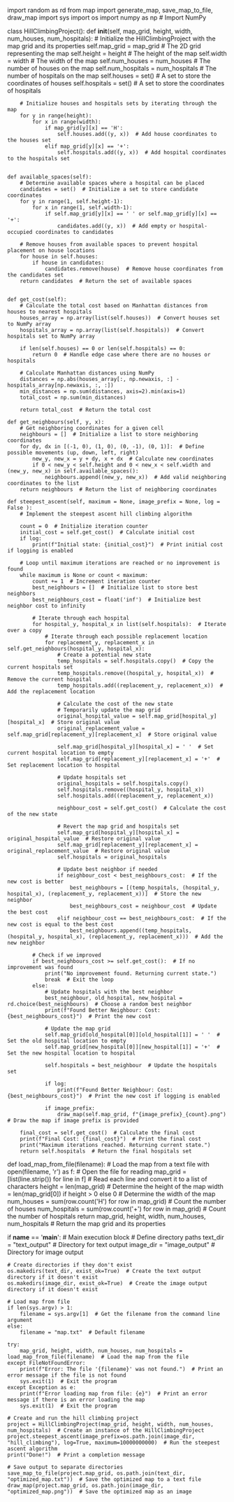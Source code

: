 <p class ='i'>

import random as rd
from map import generate_map, save_map_to_file, draw_map
import sys
import os
import numpy as np  # Import NumPy

class HillClimbingProject():
    def __init__(self, map_grid, height, width, num_houses, num_hospitals):
        # Initialize the HillClimbingProject with the map grid and its properties
        self.map_grid = map_grid  # The 2D grid representing the map
        self.height = height  # The height of the map
        self.width = width  # The width of the map
        self.num_houses = num_houses  # The number of houses on the map
        self.num_hospitals = num_hospitals  # The number of hospitals on the map
        self.houses = set()  # A set to store the coordinates of houses
        self.hospitals = set()  # A set to store the coordinates of hospitals

        # Initialize houses and hospitals sets by iterating through the map
        for y in range(height):
            for x in range(width):
                if map_grid[y][x] == 'H':
                    self.houses.add((y, x))  # Add house coordinates to the houses set
                elif map_grid[y][x] == '+':
                    self.hospitals.add((y, x))  # Add hospital coordinates to the hospitals set


    def available_spaces(self):
        # Determine available spaces where a hospital can be placed
        candidates = set()  # Initialize a set to store candidate coordinates
        for y in range(1, self.height-1):
            for x in range(1, self.width-1):
                if self.map_grid[y][x] == ' ' or self.map_grid[y][x] == '+':
                    candidates.add((y, x))  # Add empty or hospital-occupied coordinates to candidates

        # Remove houses from available spaces to prevent hospital placement on house locations
        for house in self.houses:
            if house in candidates:
                candidates.remove(house)  # Remove house coordinates from the candidates set
        return candidates  # Return the set of available spaces
    

    def get_cost(self):
        # Calculate the total cost based on Manhattan distances from houses to nearest hospitals
        houses_array = np.array(list(self.houses))  # Convert houses set to NumPy array
        hospitals_array = np.array(list(self.hospitals))  # Convert hospitals set to NumPy array
        
        if len(self.houses) == 0 or len(self.hospitals) == 0:
            return 0  # Handle edge case where there are no houses or hospitals
        
        # Calculate Manhattan distances using NumPy
        distances = np.abs(houses_array[:, np.newaxis, :] - hospitals_array[np.newaxis, :, :])
        min_distances = np.sum(distances, axis=2).min(axis=1)
        total_cost = np.sum(min_distances)
        
        return total_cost  # Return the total cost
    
    def get_neighbours(self, y, x):
        # Get neighboring coordinates for a given cell
        neighbours = []  # Initialize a list to store neighboring coordinates
        for dy, dx in [(-1, 0), (1, 0), (0, -1), (0, 1)]:  # Define possible movements (up, down, left, right)
            new_y, new_x = y + dy, x + dx  # Calculate new coordinates
            if 0 < new_y < self.height and 0 < new_x < self.width and (new_y, new_x) in self.available_spaces():
                neighbours.append((new_y, new_x))  # Add valid neighboring coordinates to the list
        return neighbours  # Return the list of neighboring coordinates

    def steepest_ascent(self, maximum = None, image_prefix = None, log = False ):
        # Implement the steepest ascent hill climbing algorithm
        
        count = 0  # Initialize iteration counter
        initial_cost = self.get_cost()  # Calculate initial cost
        if log:
            print(f"Initial state: {initial_cost}")  # Print initial cost if logging is enabled
        
        # Loop until maximum iterations are reached or no improvement is found
        while maximum is None or count < maximum:
            count += 1  # Increment iteration counter
            best_neighbours = []  # Initialize list to store best neighbors
            best_neighbours_cost = float('inf')  # Initialize best neighbor cost to infinity

            # Iterate through each hospital
            for hospital_y, hospital_x in list(self.hospitals):  # Iterate over a copy
                # Iterate through each possible replacement location
                for replacement_y, replacement_x in self.get_neighbours(hospital_y, hospital_x):
                    # Create a potential new state
                    temp_hospitals = self.hospitals.copy()  # Copy the current hospitals set
                    temp_hospitals.remove((hospital_y, hospital_x))  # Remove the current hospital
                    temp_hospitals.add((replacement_y, replacement_x))  # Add the replacement location

                    # Calculate the cost of the new state
                    # Temporarily update the map grid
                    original_hospital_value = self.map_grid[hospital_y][hospital_x]  # Store original value
                    original_replacement_value = self.map_grid[replacement_y][replacement_x]  # Store original value

                    self.map_grid[hospital_y][hospital_x] = ' '  # Set current hospital location to empty
                    self.map_grid[replacement_y][replacement_x] = '+'  # Set replacement location to hospital
                    
                    # Update hospitals set
                    original_hospitals = self.hospitals.copy()
                    self.hospitals.remove((hospital_y, hospital_x))
                    self.hospitals.add((replacement_y, replacement_x))
                    
                    neighbour_cost = self.get_cost()  # Calculate the cost of the new state

                    # Revert the map grid and hospitals set
                    self.map_grid[hospital_y][hospital_x] = original_hospital_value  # Restore original value
                    self.map_grid[replacement_y][replacement_x] = original_replacement_value  # Restore original value
                    self.hospitals = original_hospitals

                    # Update best neighbor if needed
                    if neighbour_cost < best_neighbours_cost:  # If the new cost is better
                        best_neighbours = [(temp_hospitals, (hospital_y, hospital_x), (replacement_y, replacement_x))]  # Store the new neighbor
                        best_neighbours_cost = neighbour_cost  # Update the best cost
                    elif neighbour_cost == best_neighbours_cost:  # If the new cost is equal to the best cost
                        best_neighbours.append((temp_hospitals, (hospital_y, hospital_x), (replacement_y, replacement_x)))  # Add the new neighbor

            # Check if we improved
            if best_neighbours_cost >= self.get_cost():  # If no improvement was found
                print("No improvement found. Returning current state.")
                break  # Exit the loop
            else:
                # Update hospitals with the best neighbor
                best_neighbour, old_hospital, new_hospital = rd.choice(best_neighbours)  # Choose a random best neighbor
                print(f"Found Better Neighbour: Cost: {best_neighbours_cost}")  # Print the new cost
                
                # Update the map grid
                self.map_grid[old_hospital[0]][old_hospital[1]] = ' '  # Set the old hospital location to empty
                self.map_grid[new_hospital[0]][new_hospital[1]] = '+'  # Set the new hospital location to hospital

                self.hospitals = best_neighbour  # Update the hospitals set
                
                if log:
                    print(f"Found Better Neighbour: Cost: {best_neighbours_cost}")  # Print the new cost if logging is enabled

                if image_prefix:
                    draw_map(self.map_grid, f"{image_prefix}_{count}.png")  # Draw the map if image prefix is provided
        
        final_cost = self.get_cost()  # Calculate the final cost
        print(f"Final Cost: {final_cost}")  # Print the final cost
        print("Maximum iterations reached. Returning current state.")
        return self.hospitals  # Return the final hospitals set

def load_map_from_file(filename):
    # Load the map from a text file
    with open(filename, 'r') as f:  # Open the file for reading
        map_grid = [list(line.strip()) for line in f]  # Read each line and convert it to a list of characters
    height = len(map_grid)  # Determine the height of the map
    width = len(map_grid[0]) if height > 0 else 0  # Determine the width of the map
    num_houses = sum(row.count('H') for row in map_grid)  # Count the number of houses
    num_hospitals = sum(row.count('+') for row in map_grid)  # Count the number of hospitals
    return map_grid, height, width, num_houses, num_hospitals  # Return the map grid and its properties

if __name__ == '__main__':
    # Main execution block
    # Define directory paths
    text_dir = "text_output"  # Directory for text output
    image_dir = "image_output"  # Directory for image output

    # Create directories if they don't exist
    os.makedirs(text_dir, exist_ok=True)  # Create the text output directory if it doesn't exist
    os.makedirs(image_dir, exist_ok=True)  # Create the image output directory if it doesn't exist

    # Load map from file
    if len(sys.argv) > 1:
        filename = sys.argv[1]  # Get the filename from the command line argument
    else:
        filename = "map.txt"  # Default filename

    try:
        map_grid, height, width, num_houses, num_hospitals = load_map_from_file(filename)  # Load the map from the file
    except FileNotFoundError:
        print(f"Error: The file '{filename}' was not found.")  # Print an error message if the file is not found
        sys.exit(1)  # Exit the program
    except Exception as e:
        print(f"Error loading map from file: {e}")  # Print an error message if there is an error loading the map
        sys.exit(1)  # Exit the program

    # Create and run the hill climbing project
    project = HillClimbingProject(map_grid, height, width, num_houses, num_hospitals)  # Create an instance of the HillClimbingProject
    project.steepest_ascent(image_prefix=os.path.join(image_dir, "hill_climbing"), log=True, maximum=10000000000)  # Run the steepest ascent algorithm
    print("Done!")  # Print a completion message

    # Save output to separate directories
    save_map_to_file(project.map_grid, os.path.join(text_dir, "optimized_map.txt"))  # Save the optimized map to a text file
    draw_map(project.map_grid, os.path.join(image_dir, "optimized_map.png"))  # Save the optimized map as an image
    
</p>